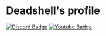 <h1>Deadshell's profile</h1>

[![Discord Badge](https://img.shields.io/twitter/url?color=738ADB&label=deadshell%230101&logo=Discord&logoColor=738ADB&style=flat-square&url=https%3A%2F%2Fdiscord.com%2Fusers%2F524931419915550720)](https://discord.com/users/524931419915550720)
[![Youtube Badge](https://img.shields.io/twitter/url?color=FF0000&label=Youtube&logo=Youtube&logoColor=FF0000&style=flat-square&url=https%3A%2F%2Fdiscord.com%2Fusers%2F524931419915550720)](https://www.youtube.com/channel/UCAiUyUbRQgxXACG4xRMoNZg)
